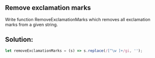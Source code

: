 
## Remove exclamation marks
Write function RemoveExclamationMarks which removes all exclamation marks from a given string.





## Solution:

```javascript
let removeExclamationMarks = (s) => s.replace(/[^\w ]+/gi, '');

```


